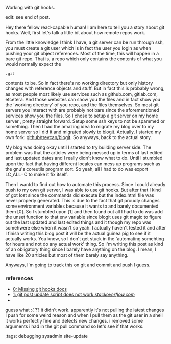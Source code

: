 Working with git hooks.

edit: see end of post.

Hey there fellow read-capable human! I am here to tell you a story about
git hooks. Well, first let's talk a little bit about how remote repos work.

From the little knowledge I think I have, a git server can be run through ssh,
you must create a git user which is in fact the user you login as when pushing
your git object references. Most of the time, this will happen in a bare git
repo. That is, a repo which only contains the contents of what you would
normally expect the
```
.git
```
contents to be. So in fact there's no working directory but only history 
changes with reference objects and stuff. But in fact this is probably wrong,
as most people most likely use services such as github.com, gitlab.com, 
etcetera. And those websites can show you the files and in fact show you
the 'working directory' of you repo, and the files themselves. So most git
servers you interact with are probably not bare since the aforementioned
services show you the files. So I chose to setup a git server on my home server
, pretty straight forward. Setup some ssh keys to not be spammed or something.
Then I had the amazing idea to migrate my blog over to my home server so I 
did it and migrated slowly to [blogit](https://pedantic.software/git/blogit).
Actually, I started my own fork:
[github/trevcan/blogit](http://github.com/trevcan/blogit). So anyways, back to
the actual story.

My blog was doing okay until I started to try building server side. The problem
was that the articles were being messed up in terms of last edited and last
updated dates and I really didn't know what to do. Until I stumbled upon the
fact that having different locales can mess up programs such as the gnu's
coreutils program sort. So yeah, all I had to do was export LC_ALL=C to 
make it fix itself.

Then I wantd to find out how to automate this process. Since I could already
push to my own git server, I was able to use git hooks. But after that I kind
of got lost since the commands did execute but the index.html file was never
properly generated. This is due to the fact that git proudly changes some 
environment variables because it wants to and barely documented them [0].
So I stumbled upon [1] and then found out all I had to do was add the unset
function to that env variable since blogit uses git magic to figure out the
last updated and last edited things and it though my repo was somehwere else
when it wasn't so yeah. I actually haven't tested it and after I finish 
writing this blog post it will be the actual guinea pig to see if it actually
works. You know, so I don't get stuck in the 'automating somehting for hours
and not do any actual work' thing. So I'm writing this post as kind of
an obligatory thing since I barely have anything on the blog. I mean, I have 
like 20 articles but most of them barely say anything.

Anyways, I'm going to track this on git and commit and push I guess.

### references
- [0: Missing git hooks docs](https://longair.net/blog/2011/04/09/missing-git-hooks-documentation/)
- [1: git post update script does not work *stackoverflow.com*](https://stackoverflow.com/questions/9228921/git-post-update-script-does-not-work)
- 

guess what :( ?? it didn't work. apparently it's not pulling the latest changes
I push for some weird reason and when I pull them as the git user in a shell
it works perfectly fine and detects new changes. i removed some arguments
i had in the git pull command so let's see if that works.

;tags: debugging sysadmin site-update
